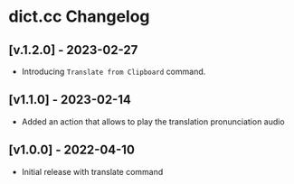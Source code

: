 # dict.cc Changelog

## [v.1.2.0] - 2023-02-27

- Introducing `Translate from Clipboard` command.

## [v1.1.0] - 2023-02-14

- Added an action that allows to play the translation pronunciation audio

## [v1.0.0] - 2022-04-10

- Initial release with translate command
